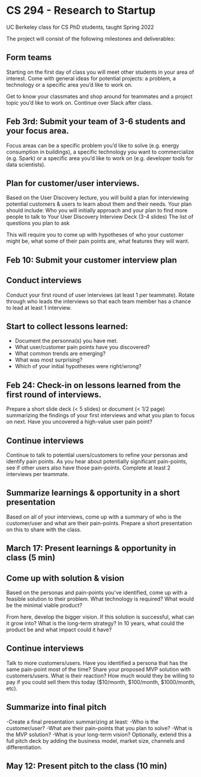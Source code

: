 <h1 class="title">CS 294 - Research to Startup</h1>

<div class="subtitle">UC Berkeley class for CS PhD students, taught Spring 2022</div>

The project will consist of the following milestones and deliverables:

## Form teams
Starting on the first day of class you will meet other students in your area of interest. Come with general ideas for potential projects: a problem, a technology or a specific area you’d like to work on.

Get to know your classmates and shop around for teammates and a project topic you’d like to work on. Continue over Slack after class.

## Feb 3rd: Submit your team of 3-6 students and your focus area.
Focus areas can be a specific problem you’d like to solve (e.g. energy consumption in buildings), a specific technology you want to commercialize (e.g. Spark) or a specific area you’d like to work on (e.g. developer tools for data scientists).

## Plan for customer/user interviews.
Based on the User Discovery lecture, you will build a plan for interviewing potential customers & users to learn about them and their needs. Your plan should include:
Who you will initially approach and your plan to find more people to talk to
Your User Discovery Interview Deck (3-4 slides)
The list of questions you plan to ask

This will require you to come up with hypotheses of who your customer might be, what some of their pain points are, what features they will want. 

## Feb 10: Submit your customer interview plan

## Conduct interviews
Conduct your first round of user interviews (at least 1 per teammate). Rotate through who leads the interviews so that each team member has a chance to lead at least 1 interview.

## Start to collect lessons learned:
- Document the personna(s) you have met.
- What user/customer pain points have you discovered?
- What common trends are emerging?
- What was most surprising?
- Which of your initial hypotheses were right/wrong?

## Feb 24: Check-in on lessons learned from the first round of interviews.
Prepare a short slide deck (< 5 slides) or document (< 1/2 page) summarizing the findings of your first interviews and what you plan to focus on next. Have you uncovered a high-value user pain point?

## Continue interviews
Continue to talk to potential users/customers to refine your personas and identify pain points. As you hear about potentially significant pain-points, see if other users also have those pain-points. Complete at least 2 interviews per teammate.

## Summarize learnings & opportunity in a short presentation
Based on all of your interviews, come up with a summary of who is the customer/user and what are their pain-points. Prepare a short presentation on this to share with the class.

## March 17: Present learnings & opportunity in class (5 min)

## Come up with solution & vision
Based on the personas and pain-points you’ve identified, come up with a feasible solution to their problem. What technology is required? What would be the minimal viable product?

From here, develop the bigger vision. If this solution is successful, what can it grow into? What is the long-term strategy? In 10 years, what could the product be and what impact could it have?

## Continue interviews
Talk to more customers/users. Have you identified a persona that has the same pain-point most of the time? Share your proposed MVP solution with customers/users. What is their reaction? How much would they be willing to pay if you could sell them this today ($10/month, $100/month, $1000/month, etc).

## Summarize into final pitch
-Create a final presentation summarizing at least:
-Who is the customer/user?
-What are their pain-points that you plan to solve?
-What is the MVP solution?
-What is your long-term vision?
Optionally, extend this a full pitch deck by adding the business model, market size, channels and differentiation. 

## May 12: Present pitch to the class (10 min)
